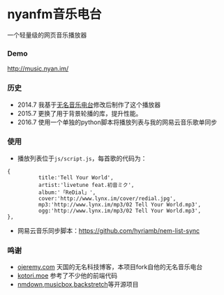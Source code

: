 # nyanfm音乐电台

一个轻量级的网页音乐播放器

### Demo
http://music.nyan.im/

### 历史
* 2014.7 我基于[无名音乐电台](https://github.com/imshuhao/music-fm)修改后制作了这个播放器
* 2015.7 更换了用于背景轮播的库，提升性能。
* 2016.7 使用一个单独的python脚本将播放列表与我的网易云音乐歌单同步

### 使用
* 播放列表位于`js/script.js`，每首歌的代码为：
```
{
          title:'Tell Your World',
          artist:'livetune feat.初音ミク',
          album:'「ReDial」',    
          cover:'http://www.lynx.im/cover/redial.jpg',
          mp3:'http://www.lynx.im/mp3/02 Tell Your World.mp3',
          ogg:'http://www.lynx.im/mp3/02 Tell Your World.mp3',
},
```
* 网易云音乐同步脚本：https://github.com/hyriamb/nem-list-sync

### 鸣谢
* [ojeremy.com](https://ojeremy.com/)      天国的无名科技博客，本项目fork自他的无名音乐电台
* [kotori.moe](http://kotori.moe)      参考了不少他的前端代码
* [nmdown](https://github.com/muzuiget/nmdown),[musicbox](https://github.com/darknessomi/musicbox),[backstretch](https://github.com/srobbin/jquery-backstretch)等开源项目
